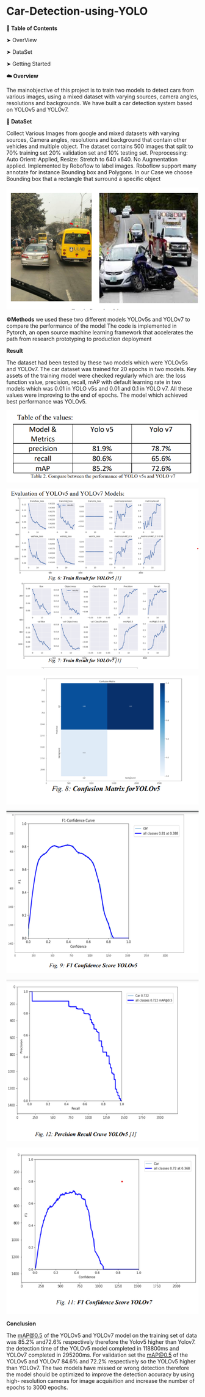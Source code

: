 # Car-Detection-using-YOLO
**📖 Table of Contents**

 ➤ OverView

 ➤ DataSet

 ➤ Getting Started

  
**☁️ Overview** 

The mainobjective of this project is to train two models to detect cars
from various images, using a mixed dataset with varying
sources, camera angles, resolutions and backgrounds. We
have built a car detection system based on YOLOv5 and
YOLOv7.

**🔸 DataSet**

Collect Various Images from google and mixed datasets
with varying sources, Camera angles, resolutions and
background that contain other vehicles and multiple object.
The dataset contains 500 images that split to 70% training set
20% validation set and 10% testing set.
Preprocessing:
Auto Orient: Applied, 
Resize: Stretch to 640 x640. No
Augmentation applied. 
Implemented by Roboflow to label images. 
Roboflow support many annotate for instance Bounding box and Polygons. 
In our Case we choose Bounding box that a rectangle that surround a specific object

![](images/1_.png)


    
**⚙️Methods**
 we used these two different models 
YOLOv5s and YOLOv7 to compare the performance of the
model The code is implemented in Pytorch, an open source
machine learning framework that accelerates the path from
research prototyping to production deployment

**Result**

The dataset had been tested by these two models which
were YOLOv5s and YOLOv7. The car dataset was trained
for 20 epochs in two models. Key assets of the training
model were checked regularly which are: the loss function
value, precision, recall, mAP with default learning rate in
two models which was 0.01 in YOLO v5s and 0.01 and 0.1
in YOLO v7. All these values were improving to the end of
epochs. The model which achieved best performance was
YOLOv5.

![](images/2_.png)

![](images/3_.png)

![](images/4_.png)

![](images/5_.png)

![](images/6_.png)

![](images/7_.png)


 **Conclusion**
 
 The mAP@0.5 of the YOLOv5 and YOLOv7 model on the
training set of data was 85.2% and72.6% respectively
therefore the Yolov5 higher than Yolov7. the detection time
of the YOLOv5 model completed in 118800ms and
YOLOv7 completed in 295200ms. For validation set the
mAP@0.5 of the YOLOv5 and YOLOv7 84.6% and 72.2%
respectively so the YOLOv5 higher than YOLOv7.
The two models have missed or wrong detection therefore
the model should be optimized to improve the detection
accuracy by using high- resolution cameras for image
acquisition and increase the number of epochs to 3000
epochs. 
